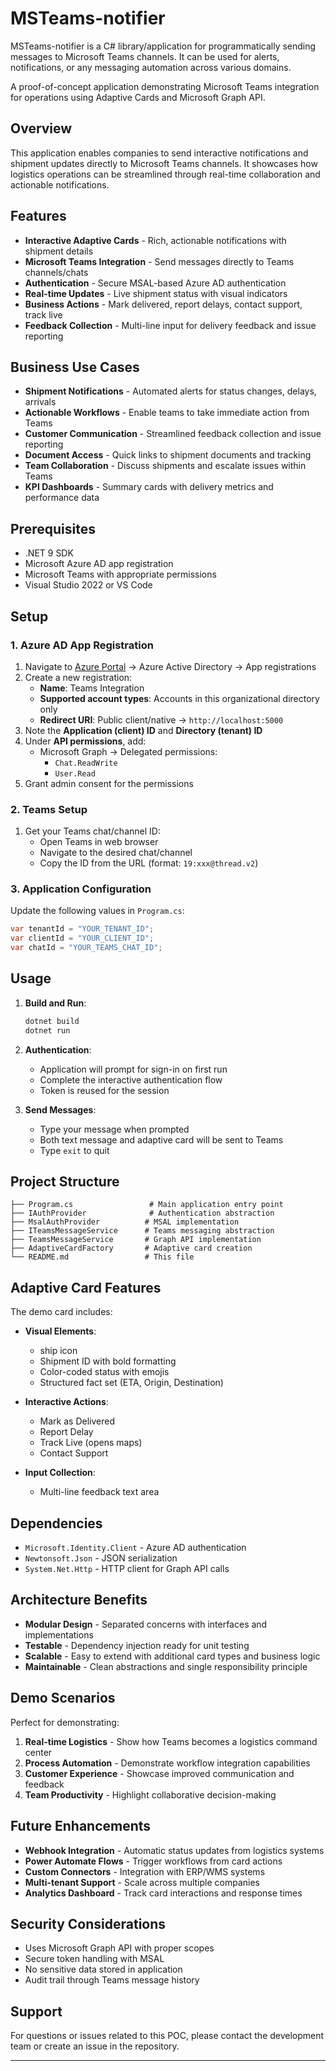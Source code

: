 # MSTeams-notifier
MSTeams-notifier is a C# library/application for programmatically sending messages to Microsoft Teams channels. It can be used for alerts, notifications, or any messaging automation across various domains.

A proof-of-concept application demonstrating Microsoft Teams integration for operations using Adaptive Cards and Microsoft Graph API.

## Overview

This application enables  companies to send interactive notifications and shipment updates directly to Microsoft Teams channels. It showcases how logistics operations can be streamlined through real-time collaboration and actionable notifications.

## Features

- **Interactive Adaptive Cards** - Rich, actionable notifications with shipment details
- **Microsoft Teams Integration** - Send messages directly to Teams channels/chats
- **Authentication** - Secure MSAL-based Azure AD authentication
- **Real-time Updates** - Live shipment status with visual indicators
- **Business Actions** - Mark delivered, report delays, contact support, track live
- **Feedback Collection** - Multi-line input for delivery feedback and issue reporting

## Business Use Cases

- **Shipment Notifications** - Automated alerts for status changes, delays, arrivals
- **Actionable Workflows** - Enable teams to take immediate action from Teams
- **Customer Communication** - Streamlined feedback collection and issue reporting
- **Document Access** - Quick links to shipment documents and tracking
- **Team Collaboration** - Discuss shipments and escalate issues within Teams
- **KPI Dashboards** - Summary cards with delivery metrics and performance data

## Prerequisites

- .NET 9 SDK
- Microsoft Azure AD app registration
- Microsoft Teams with appropriate permissions
- Visual Studio 2022 or VS Code

## Setup

### 1. Azure AD App Registration

1. Navigate to [Azure Portal](https://portal.azure.com) → Azure Active Directory → App registrations
2. Create a new registration:
   - **Name**:   Teams Integration
   - **Supported account types**: Accounts in this organizational directory only
   - **Redirect URI**: Public client/native → `http://localhost:5000`
3. Note the **Application (client) ID** and **Directory (tenant) ID**
4. Under **API permissions**, add:
   - Microsoft Graph → Delegated permissions:
     - `Chat.ReadWrite`
     - `User.Read`
5. Grant admin consent for the permissions

### 2. Teams Setup

1. Get your Teams chat/channel ID:
   - Open Teams in web browser
   - Navigate to the desired chat/channel
   - Copy the ID from the URL (format: `19:xxx@thread.v2`)

### 3. Application Configuration

Update the following values in `Program.cs`:

```csharp
var tenantId = "YOUR_TENANT_ID";
var clientId = "YOUR_CLIENT_ID";
var chatId = "YOUR_TEAMS_CHAT_ID";
```

## Usage

1. **Build and Run**:
   ```bash
   dotnet build
   dotnet run
   ```

2. **Authentication**:
   - Application will prompt for sign-in on first run
   - Complete the interactive authentication flow
   - Token is reused for the session

3. **Send Messages**:
   - Type your message when prompted
   - Both text message and adaptive card will be sent to Teams
   - Type `exit` to quit

## Project Structure

```
├── Program.cs                 # Main application entry point
├── IAuthProvider              # Authentication abstraction
├── MsalAuthProvider          # MSAL implementation
├── ITeamsMessageService      # Teams messaging abstraction
├── TeamsMessageService       # Graph API implementation
├── AdaptiveCardFactory       # Adaptive card creation
└── README.md                 # This file
```

## Adaptive Card Features

The  demo card includes:

- **Visual Elements**:
  -  ship icon
  - Shipment ID with bold formatting
  - Color-coded status with emojis
  - Structured fact set (ETA, Origin, Destination)

- **Interactive Actions**:
  - Mark as Delivered
  - Report Delay
  - Track Live (opens maps)
  - Contact Support

- **Input Collection**:
  - Multi-line feedback text area

## Dependencies

- `Microsoft.Identity.Client` - Azure AD authentication
- `Newtonsoft.Json` - JSON serialization
- `System.Net.Http` - HTTP client for Graph API calls

## Architecture Benefits

- **Modular Design** - Separated concerns with interfaces and implementations
- **Testable** - Dependency injection ready for unit testing
- **Scalable** - Easy to extend with additional card types and business logic
- **Maintainable** - Clean abstractions and single responsibility principle

## Demo Scenarios

Perfect for demonstrating:

1. **Real-time Logistics** - Show how Teams becomes a logistics command center
2. **Process Automation** - Demonstrate workflow integration capabilities
3. **Customer Experience** - Showcase improved communication and feedback
4. **Team Productivity** - Highlight collaborative decision-making

## Future Enhancements

- **Webhook Integration** - Automatic status updates from logistics systems
- **Power Automate Flows** - Trigger workflows from card actions
- **Custom Connectors** - Integration with ERP/WMS systems
- **Multi-tenant Support** - Scale across multiple  companies
- **Analytics Dashboard** - Track card interactions and response times

## Security Considerations

- Uses Microsoft Graph API with proper scopes
- Secure token handling with MSAL
- No sensitive data stored in application
- Audit trail through Teams message history

## Support

For questions or issues related to this POC, please contact the development team or create an issue in the repository.
 

--- 
